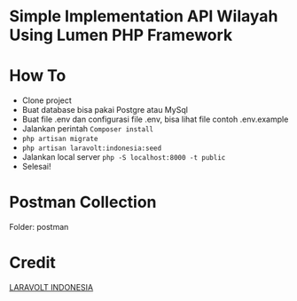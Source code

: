 # Simple Implementation API Wilayah Using Lumen PHP Framework

# How To
- Clone project
- Buat database bisa pakai Postgre atau MySql
- Buat file .env dan configurasi file .env, bisa lihat file contoh .env.example 
- Jalankan perintah ```Composer install```
- ```php artisan migrate```
- ```php artisan laravolt:indonesia:seed```
- Jalankan local server ```php -S localhost:8000 -t public```
- Selesai!

# Postman Collection
Folder: postman

# Credit 
[LARAVOLT INDONESIA](https://github.com/laravolt/indonesia)


